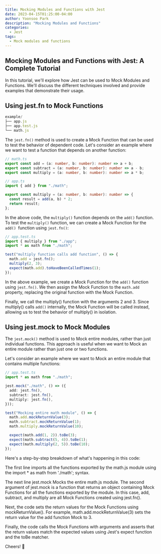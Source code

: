 ```yaml
---
title: Mocking Modules and Functions with Jest
date: 2023-04-15T01:25:00-04:00
author: Yoonsoo Park
description: "Mocking Modules and Functions"
categories:
  - Jest
tags:
  - Mock modules and functions
---
```


## Mocking Modules and Functions with Jest: A Complete Tutorial

In this tutorial, we'll explore how Jest can be used to Mock Modules and Functions. We'll discuss the different techniques involved and provide examples that demonstrate their usage.

## Using jest.fn to Mock Functions

```js
example/
├── app.js
├── app.test.js
└── math.js
```

The `jest.fn()` method is used to create a Mock Function that can be used to test the behavior of dependent code. Let's consider an example where we want to test a function that depends on another function:

```typescript
// math.ts
export const add = (a: number, b: number): number => a + b;
export const subtract = (a: number, b: number): number => a - b;
export const multiply = (a: number, b: number): number => a * b;
```

```typescript
// app.ts
import { add } from "./math";

export const multiply = (a: number, b: number): number => {
  const result = add(a, b) * 2;
  return result;
};
```

In the above code, the `multiply()` function depends on the `add()` function. To test the `multiply()` function, we can create a Mock Function for the `add() `function using `jest.fn()`:

```typescript
// app.test.ts
import { multiply } from "./app";
import * as math from "./math";

test("multiply function calls add function", () => {
  math.add = jest.fn();
  multiply(2, 3);
  expect(math.add).toHaveBeenCalledTimes(1);
});
```

In the above example, we create a Mock Function for the `add()` function using `jest.fn()`. We then assign the Mock Function to the `math.add` property, replacing the original function with the Mock Function.

Finally, we call the multiply() function with the arguments 2 and 3. Since multiply() calls `add()` internally, the Mock Function will be called instead, allowing us to test the behavior of multiply() in isolation.

## Using jest.mock to Mock Modules

The `jest.mock()` method is used to Mock entire modules, rather than just individual functions. This approach is useful when we want to Mock an entire module rather than just one or two functions.

Let's consider an example where we want to Mock an entire module that contains multiple functions:

```typescript
// app.test.ts
import * as math from "./math";

jest.mock("./math", () => ({
  add: jest.fn(),
  subtract: jest.fn(),
  multiply: jest.fn(),
}));

test("Mocking entire math module", () => {
  math.add.mockReturnValue(3);
  math.subtract.mockReturnValue(1);
  math.multiply.mockReturnValue(10);

  expect(math.add(1, 2)).toBe(3);
  expect(math.subtract(5, 4)).toBe(1);
  expect(math.multiply(2, 5)).toBe(10);
});
```

Here's a step-by-step breakdown of what's happening in this code:

The first line imports all the functions exported by the math.js module using the import \* as math from './math'; syntax.

The next line jest.mock Mocks the entire math.js module. The second argument of jest.mock is a function that returns an object containing Mock Functions for all the functions exported by the module. In this case, add, subtract, and multiply are all Mock Functions created using jest.fn().

Next, the code sets the return values for the Mock Functions using mockReturnValue(). For example, math.add.mockReturnValue(3) sets the return value for the add function Mock to 3.

Finally, the code calls the Mock Functions with arguments and asserts that the return values match the expected values using Jest's expect function and the toBe matcher.

Cheers! 🍺
